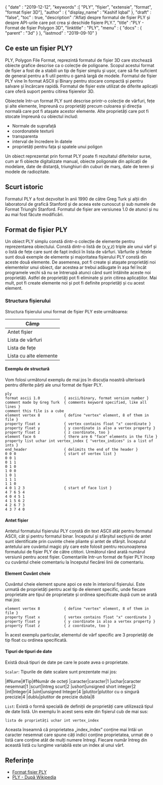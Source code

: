 {
  "date" : "2019-12-12",
  "keywords" :[ "PLY", "fișier", "extensie", "format", "format fișier 3D"],
  "author" : {
    "display_name" : "Kashif Iqbal"
},
  "draft" : "false",
  "toc" : true,
  "description" :"Aflați despre formatul de fișier PLY și despre API-urile care pot crea și deschide fișiere PLY.",
  "title" :"PLY - Format de fișier Polygon 3D",
  "linktitle" : "PLY",
  "menu" : {
    "docs" : {
      "parent" : "3d"
}
},
  "lastmod" : "2019-09-10"
}

## Ce este un fișier PLY?

PLY, Polygon File Format, reprezintă formatul de fișier 3D care stochează obiecte grafice descrise ca o colecție de poligoane. Scopul acestui format de fișier a fost de a stabili un tip de fișier simplu și ușor, care să fie suficient de general pentru a fi util pentru o gamă largă de modele. Formatul de fișier PLY vine în format ASCII și Binary pentru stocare compactă și pentru salvare și încărcare rapidă. Formatul de fișier este utilizat de diferite aplicații care oferă suport pentru citirea fișierelor 3D.

Obiectele într-un format PLY sunt descrise printr-o colecție de vârfuri, fețe și alte elemente, împreună cu proprietăți precum culoarea și direcția normală care pot fi atașate acestor elemente. Alte proprietăți care pot fi stocate împreună cu obiectul includ:

* Normale de suprafață
* coordonatele texturii
* transparenta
* interval de încredere în datele
* proprietăți pentru fața și spatele unui poligon

Un obiect reprezentat prin format PLY poate fi rezultatul diferitelor surse, cum ar fi obiecte digitalizate manual, obiecte poligonale din aplicații de modelare, date de distanță, triunghiuri din cuburi de marș, date de teren și modele de radiozitate.

## Scurt istoric

Formatul PLY a fost dezvoltat în anii 1990 de către Greg Turk și alții din laboratorul de grafică Stanford și de aceea este cunoscut și sub numele de Format Triunghi Stanford. Formatul de fișier are versiunea 1.0 de atunci și nu au mai fost făcute modificări.

## Format de fișier PLY

Un obiect PLY simplu constă dintr-o colecție de elemente pentru reprezentarea obiectului. Constă dintr-o listă de (x,y,z) triple ale unui vârf și o listă de fețe care sunt de fapt indicii în lista de vârfuri. Vârfurile și fețele sunt două exemple de elemente și majoritatea fișierului PLY constă din aceste două elemente. De asemenea, pot fi create și atașate proprietăți noi elementelor unui obiect, dar acestea ar trebui adăugate în așa fel încât programele vechi să nu se întrerupă atunci când sunt întâlnite aceste noi proprietăți. Astfel de proprietăți pot fi eliminate și prin citirea aplicațiilor. Mai mult, pot fi create elemente noi și pot fi definite proprietăți și cu acest element.

### Structura fișierului

Structura fișierului unui format de fișier PLY este următoarea:

|Câmp
---|
| Antet fișier
|Lista de vârfuri
|Lista de fețe
|Lista cu alte elemente

#### Exemplu de structură

Vom folosi următorul exemplu de mai jos în discuția noastră ulterioară pentru diferite părți ale unui format de fișier PLY.

```
ply
format ascii 1.0           { ascii/binary, format version number }
comment made by Greg Turk  { comments keyword specified, like all lines }
comment this file is a cube
element vertex 8           { define "vertex" element, 8 of them in file }
property float x           { vertex contains float "x" coordinate }
property float y           { y coordinate is also a vertex property }
property float z           { z coordinate, too }
element face 6             { there are 6 "face" elements in the file }
property list uchar int vertex_index { "vertex_indices" is a list of ints }
end_header                 { delimits the end of the header }
0 0 0                      { start of vertex list }
0 0 1
0 1 1
0 1 0
1 0 0
1 0 1
1 1 1
1 1 0
4 0 1 2 3                  { start of face list }
4 7 6 5 4
4 0 4 5 1
4 1 5 6 2
4 2 6 7 3
4 3 7 4 0
```

#### Antet fișier

Antetul formatului fișierului PLY constă din text ASCII atât pentru formatul ASCII, cât și pentru formatul binar. Începutul și sfârșitul secțiunii de antet sunt identificate prin cuvinte cheie pliante și antet de sfârșit. Începutul antetului are cuvântul magic ply care este folosit pentru recunoașterea formatului de fișier PLY de către cititori. Următorul rând arată numărul versiunii pentru acest fișier. Comentariile într-un format de fișier PLY încep cu cuvântul cheie comentariu la începutul fiecărei linii de comentariu.

#### Element Cuvânt cheie

Cuvântul cheie element spune apoi ce este în interiorul fișierului. Este urmată de proprietăți pentru acel tip de element specific, unde fiecare proprietate are tipul de proprietate și ordinea specificate după cum se arată mai jos:

```
element vertex 8           { define "vertex" element, 8 of them in file }
property float x           { vertex contains float "x" coordinate }
property float y           { y coordinate is also a vertex property }
property float z           { z coordinate, too }
```

În acest exemplu particular, elementul de vârf specific are 3 proprietăți de tip float cu ordinea specificată.

#### Tipuri de tipuri de date

Există două tipuri de date pe care le poate avea o proprietate.

`Scalar`: Tipurile de date scalare sunt prezentate mai jos:

|#Nume|#Tip|#Număr de octeți
|caracter|caracter|1
|uchar|caracter nesemnat|1
|scurt|întreg scurt|2
|ushort|unsigned short integer|2
|int|Integer|4
|uint|unsigned Integer|4
|plutitor|plutitor cu o singură precizie|4
|dublu|plutitor de precizie dubla|8

`List`: Există o formă specială de definiții de proprietăți care utilizează tipul de date listă. Un exemplu în acest sens este din fișierul cub de mai sus:

`lista de proprietăți uchar int vertex_index`

Aceasta înseamnă că proprietatea „index_index” conține mai întâi un caracter nesemnat care spune câți indici conține proprietatea, urmat de o listă care conține atât de mulți numere întregi. Fiecare număr întreg din această listă cu lungime variabilă este un index al unui vârf.

## Referințe ##

* [Format fișier PLY](http://paulbourke.net/dataformats/ply/)
* [PLY - După Wikipedia](https://en.wikipedia.org/wiki/PLY_(file_format))

